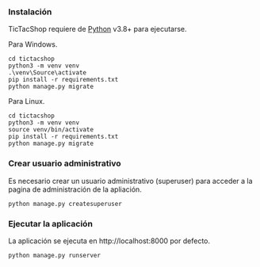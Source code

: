 ### Instalación

TicTacShop requiere de [Python](https://www.python.org/downloads/release/python-380/) v3.8+ para ejecutarse.

Para Windows.

```
cd tictacshop
python3 -m venv venv
.\venv\Source\activate
pip install -r requirements.txt
python manage.py migrate
```

Para Linux.

```
cd tictacshop
python3 -m venv venv
source venv/bin/activate
pip install -r requirements.txt
python manage.py migrate
```


### Crear usuario administrativo

Es necesario crear un usuario administrativo (superuser) para acceder a la pagina de administración de la apliación.

```
python manage.py createsuperuser
```


### Ejecutar la aplicación

La aplicación se ejecuta en http://localhost:8000 por defecto.

```
python manage.py runserver
```
